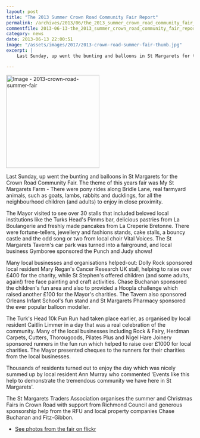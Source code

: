 ```yaml
---
layout: post
title: "The 2013 Summer Crown Road Community Fair Report"
permalink: /archives/2013/06/the_2013_summer_crown_road_community_fair_report.html
commentfile: 2013-06-13-the_2013_summer_crown_road_community_fair_report
category: news
date: 2013-06-13 22:00:51
image: "/assets/images/2017/2013-crown-road-summer-fair-thumb.jpg"
excerpt: |
    Last Sunday, up went the bunting and balloons in St Margarets for the Crown Road Community Fair. The theme of this years fair was My St Margarets Farm - There were pony rides along Bridle Lane, real farmyard animals, such as goats, lambs, rabbits and ducklings, for all the neighbourhood children (and adults) to enjoy in close proximity.

---
```


<a href="/assets/images/2017/2013-crown-road-summer-fair.jpg" title="Click for a larger image"><img src="/assets/images/2017/2013-crown-road-summer-fair-thumb.jpg" width="250" alt="Image - 2013-crown-road-summer-fair"  class="photo right"/></a>

Last Sunday, up went the bunting and balloons in St Margarets for the Crown Road Community Fair. The theme of this years fair was My St Margarets Farm - There were pony rides along Bridle Lane, real farmyard animals, such as goats, lambs, rabbits and ducklings, for all the neighbourhood children (and adults) to enjoy in close proximity.

The Mayor visited to see over 30 stalls that included beloved local institutions like the Turks Head's Pimms bar, delicious pastries from La Boulangerie and freshly made pancakes from La Creperie Bretonne. There were fortune-tellers, jewellery and fashions stands, cake stalls, a bouncy castle and the odd song or two from local choir Vital Voices. The St Margarets Tavern's car park was turned into a fairground, and local business Gymboree sponsored the Punch and Judy shows!

Many local businesses and organisations helped-out: Dolly Rock sponsored local resident Mary Regan's Cancer Research UK stall, helping to raise over £400 for the charity, while St Stephen's offered children (and some adults, again!) free face painting and craft activities. Chase Buchanan sponsored the children's fun area and also to provided a Hoopla challenge which raised another £100 for the Mayor's charities. The Tavern also sponsored Orleans Infant School's fun stand and St Margarets Pharmacy sponsored the ever popular balloon modeller.

The Turk's Head 10k Fun Run had taken place earlier, as organised by local resident Caitlin Limmer in a day that was a real celebration of the community. Many of the local businesses including Rock & Fairy, Herdman Carpets, Cutters, Thorougoods, Pilates Plus and Nigel Hare Joinery sponsored runners in the fun run which helped to raise over £1000 for local charities. The Mayor presented cheques to the runners for their charities from the local businesses.

Thousands of residents turned out to enjoy the day which was nicely summed up by local resident Ann Murray who commented 'Events like this help to demonstrate the tremendous community we have here in St Margarets'.

The St Margarets Traders Association organises the summer and Christmas Fairs in Crown Road with support from Richmond Council and generous sponsorship help from the RFU and local property companies Chase Buchanan and Fitz-Gibbon.

-   [See photos from the fair on flickr](http://www.flickr.com/photos/mahnke/sets/72157634031700451/)
